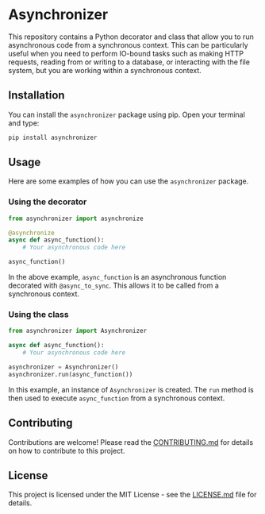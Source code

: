 # Asynchronizer

This repository contains a Python decorator and class that allow you to run asynchronous code from a synchronous context. This can be particularly useful when you need to perform IO-bound tasks such as making HTTP requests, reading from or writing to a database, or interacting with the file system, but you are working within a synchronous context.

## Installation

You can install the `asynchronizer` package using pip. Open your terminal and type:

```bash
pip install asynchronizer
```

## Usage

Here are some examples of how you can use the `asynchronizer` package.

### Using the decorator

```python
from asynchronizer import asynchronize

@asynchronize
async def async_function():
    # Your asynchronous code here

async_function()
```

In the above example, `async_function` is an asynchronous function decorated with `@async_to_sync`. This allows it to be called from a synchronous context.

### Using the class

```python
from asynchronizer import Asynchronizer

async def async_function():
    # Your asynchronous code here

asynchronizer = Asynchronizer()
asynchronizer.run(async_function())
```

In this example, an instance of `Asynchronizer` is created. The `run` method is then used to execute `async_function` from a synchronous context.

## Contributing

Contributions are welcome! Please read the [CONTRIBUTING.md](CONTRIBUTING.md) for details on how to contribute to this project.

## License

This project is licensed under the MIT License - see the [LICENSE.md](LICENSE.md) file for details.